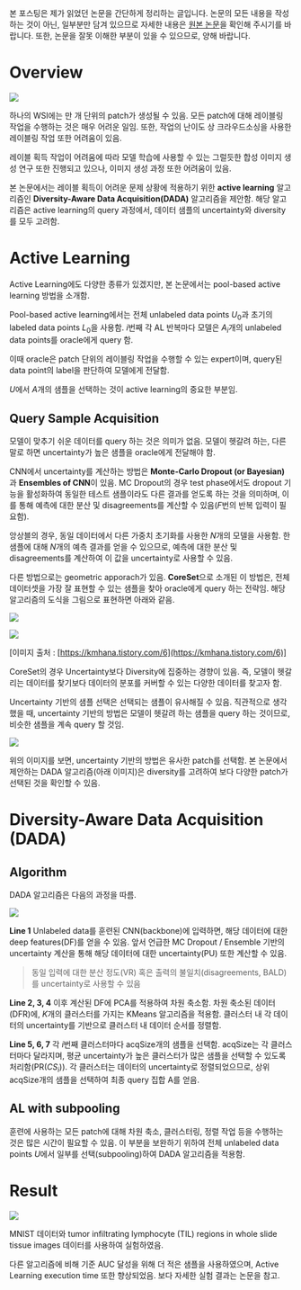 
본 포스팅은 제가 읽었던 논문을 간단하게 정리하는 글입니다. 논문의 모든 내용을 작성하는 것이 아닌, 일부분만 담겨 있으므로 자세한 내용은 [원본 논문](https://www.sciencedirect.com/science/article/pii/S0169260722002103)을 확인해 주시기를 바랍니다. 또한, 논문을 잘못 이해한 부분이 있을 수 있으므로, 양해 바랍니다.

# Overview

![](https://velog.velcdn.com/images/kyyle/post/c60bde81-2f24-47f9-83db-ed6cf68cec35/image.png)

하나의 WSI에는 만 개 단위의 patch가 생성될 수 있음. 모든 patch에 대해 레이블링 작업을 수행하는 것은 매우 어려운 일임. 또한, 작업의 난이도 상 크라우드소싱을 사용한 레이블링 작업 또한 어려움이 있음. 

레이블 획득 작업이 어려움에 따라 모델 학습에 사용할 수 있는 그럴듯한 합성 이미지 생성 연구 또한 진행되고 있으나, 이미지 생성 과정 또한 어려움이 있음. 

본 논문에서는 레이블 획득이 어려운 문제 상황에 적용하기 위한 **active learning** 알고리즘인 **Diversity-Aware Data Acquisition(DADA)** 알고리즘을 제안함. 해당 알고리즘은 active learning의 query 과정에서, 데이터 샘플의 uncertainty와 diversity를 모두 고려함.

# Active Learning

Active Learning에도 다양한 종류가 있겠지만, 본 논문에서는 pool-based active learning 방법을 소개함. 

Pool-based active learning에서는 전체 unlabeled data points $U_0$과 초기의 labeled data points $L_0$을 사용함. $i$번째 각 AL 반복마다 모델은 $A_i$개의 unlabeled data points를 oracle에게 query 함. 

이때 oracle은 patch 단위의 레이블링 작업을 수행할 수 있는 expert이며, query된 data point의 label을 판단하여 모델에게 전달함.  

$U$에서 $A$개의 샘플을 선택하는 것이 active learning의 중요한 부분임.

## Query Sample Acquisition

모델이 맞추기 쉬운 데이터를 query 하는 것은 의미가 없음. 모델이 헷갈려 하는, 다른 말로 하면 uncertainty가 높은 샘플을 oracle에게 전달해야 함. 

CNN에서 uncertainty를 계산하는 방법은 **Monte-Carlo Dropout (or Bayesian)** 과 **Ensembles of CNN**이 있음. MC Dropout의 경우 test phase에서도 dropout 기능을 활성화하여 동일한 테스트 샘플이라도 다른 결과를 얻도록 하는 것을 의미하며, 이를 통해 예측에 대한 분산 및 disagreements를 계산할 수 있음($F$번의 반복 입력이 필요함). 

앙상블의 경우, 동일 데이터에서 다른 가중치 초기화를 사용한 $N$개의 모델을 사용함. 한 샘플에 대해 $N$개의 예측 결과를 얻을 수 있으므로, 예측에 대한 분산 및 disagreements를 계산하여 이 값을 uncertainty로 사용할 수 있음. 

다른 방법으로는 geometric apporach가 있음. **CoreSet**으로 소개된 이 방법은, 전체 데이터셋을 가장 잘 표현할 수 있는 샘플을 찾아 oracle에게 query 하는 전략임. 해당 알고리즘의 도식을 그림으로 표현하면 아래와 같음.

![](https://velog.velcdn.com/images/kyyle/post/8727f777-6b39-48e4-8f01-99360a8523b0/image.png)

![](https://velog.velcdn.com/images/kyyle/post/142d6a6b-75c4-4ae8-96d7-1d99becf28da/image.png)

[이미지 출처 : [https://kmhana.tistory.com/6](https://kmhana.tistory.com/6)]

CoreSet의 경우 Uncertainty보다 Diversity에 집중하는 경향이 있음. 즉, 모델이 헷갈리는 데이터를 찾기보다 데이터의 분포를 커버할 수 있는 다양한 데이터를 찾고자 함. 

Uncertainty 기반의 샘플 선택은 선택되는 샘플이 유사해질 수 있음. 직관적으로 생각했을 때, uncertainty 기반의 방법은 모델이 헷갈려 하는 샘플을 query 하는 것이므로, 비슷한 샘플을 계속 query 할 것임.

![](https://velog.velcdn.com/images/kyyle/post/f5c11ea3-74cc-4233-9b61-7205e400d426/image.png)

위의 이미지를 보면, uncertainty 기반의 방법은 유사한 patch를 선택함. 본 논문에서 제안하는 DADA 알고리즘(아래 이미지)은 diversity를 고려하여 보다 다양한 patch가 선택된 것을 확인할 수 있음.

# Diversity-Aware Data Acquisition (DADA)

## Algorithm

DADA 알고리즘은 다음의 과정을 따름.

![](https://velog.velcdn.com/images/kyyle/post/772cba4b-b094-4847-a066-18258210dd54/image.png)

**Line 1**
Unlabeled data를 훈련된 CNN(backbone)에 입력하면, 해당 데이터에 대한 deep features(DF)를 얻을 수 있음. 앞서 언급한 MC Dropout / Ensemble 기반의 uncertainty 계산을 통해 해당 데이터에 대한 uncertainty(PU) 또한 계산할 수 있음. 

> 동일 입력에 대한 분산 정도(VR) 혹은 출력의 불일치(disagreements, BALD)를 uncertainty로 사용할 수 있음
> 

**Line 2, 3, 4**
이후 계산된 DF에 PCA를 적용하여 차원 축소함. 차원 축소된 데이터(DFR)에, $K$개의 클러스터를 가지는 KMeans 알고리즘을 적용함. 클러스터 내 각 데이터의 uncertainty를 기반으로 클러스터 내 데이터 순서를 정렬함. 

**Line 5, 6, 7**
각 $i$번째 클러스터마다 $\text{acqSize}$개의 샘플을 선택함. $\text{acqSize}$는 각 클러스터마다 달라지며, 평균 uncertainty가 높은 클러스터가 많은 샘플을 선택할 수 있도록 처리함(PR($CS_i$)). 각 클러스터는 데이터의 uncertainty로 정렬되었으므로, 상위 $\text{acqSize}$개의 샘플을 선택하여 최종 query 집합 A를 얻음.

## AL with subpooling

훈련에 사용하는 모든 patch에 대해 차원 축소, 클러스터링, 정렬 작업 등을 수행하는 것은 많은 시간이 필요할 수 있음. 이 부분을 보완하기 위하여 전체 unlabeled data points $U$에서 일부를 선택(subpooling)하여 DADA 알고리즘을 적용함.

# Result 

![](https://velog.velcdn.com/images/kyyle/post/cb4c75cb-60d4-463f-a5b4-2252db42ccc4/image.png)

MNIST 데이터와 tumor infiltrating lymphocyte (TIL) regions in whole slide tissue images 데이터를 사용하여 실험하였음. 

다른 알고리즘에 비해 기준 AUC 달성을 위해 더 적은 샘플을 사용하였으며, Active Learning execution time 또한 향상되었음. 보다 자세한 실험 결과는 논문을 참고.